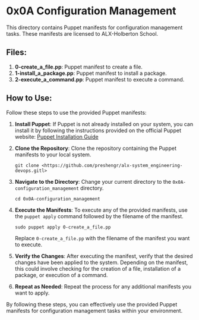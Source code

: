 # 0x0A Configuration Management

This directory contains Puppet manifests for configuration management tasks. These manifests are licensed to ALX-Holberton School.

## Files:

1. **0-create_a_file.pp**: Puppet manifest to create a file.
2. **1-install_a_package.pp**: Puppet manifest to install a package.
3. **2-execute_a_command.pp**: Puppet manifest to execute a command.

## How to Use:

Follow these steps to use the provided Puppet manifests:

1. **Install Puppet**: If Puppet is not already installed on your system, you can install it by following the instructions provided on the official Puppet website: [Puppet Installation Guide](https://puppet.com/docs/puppet/latest/installing_and_upgrading.html)

2. **Clone the Repository**: Clone the repository containing the Puppet manifests to your local system.

    ```
    git clone <https://github.com/preshengr/alx-system_engineering-devops.gitl>
    ```

3. **Navigate to the Directory**: Change your current directory to the `0x0A-configuration_management` directory.

    ```
    cd 0x0A-configuration_management
    ```

4. **Execute the Manifests**: To execute any of the provided manifests, use the `puppet apply` command followed by the filename of the manifest.

    ```
    sudo puppet apply 0-create_a_file.pp
    ```

    Replace `0-create_a_file.pp` with the filename of the manifest you want to execute.

5. **Verify the Changes**: After executing the manifest, verify that the desired changes have been applied to the system. Depending on the manifest, this could involve checking for the creation of a file, installation of a package, or execution of a command.

6. **Repeat as Needed**: Repeat the process for any additional manifests you want to apply.

By following these steps, you can effectively use the provided Puppet manifests for configuration management tasks within your environment.